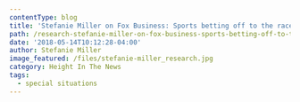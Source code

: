 ```yaml
---
contentType: blog
title: 'Stefanie Miller on Fox Business: Sports betting off to the races'
path: /research-stefanie-miller-on-fox-business-sports-betting-off-to-the-races
date: '2018-05-14T10:12:28-04:00'
author: Stefanie Miller
image_featured: /files/stefanie-miller_research.jpg
category: Height In The News
tags:
  - special situations
---
```


